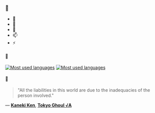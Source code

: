 ### 👋

- 🔭
- 🌱
- 💬
- 📫
- ⚡

#### 🧏

[![Most used languages](https://github-readme-stats-aynah.vercel.app/api/top-langs/?username=aynh&theme=solarized-dark&langs_count=6&layout=compact&hide_title=true)](https://github.com/anuraghazra/github-readme-stats#gh-dark-mode-only)
[![Most used languages](https://github-readme-stats-aynah.vercel.app/api/top-langs/?username=aynh&theme=solarized-light&langs_count=6&layout=compact&hide_title=true)](https://github.com/anuraghazra/github-readme-stats#gh-light-mode-only)

#### 💬

> "All the liabilities in this world are due to the inadequacies of the person involved."

&mdash; [**Kaneki Ken**](https://myanimelist.net/character.php?q=Kaneki%20Ken&cat=character), [**Tokyo Ghoul √A**](https://myanimelist.net/search/all?q=Tokyo%20Ghoul%20%E2%88%9AA&cat=all)
